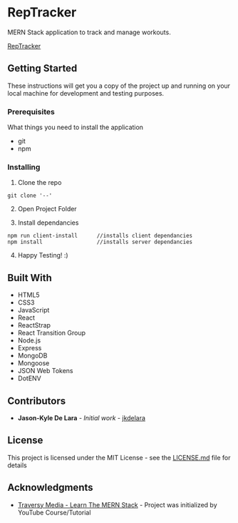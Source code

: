 # RepTracker

MERN Stack application to track and manage workouts.

[RepTracker]()

## Getting Started

These instructions will get you a copy of the project up and running on your local machine for development and testing purposes.

### Prerequisites

What things you need to install the application

- git
- npm


### Installing

1. Clone the repo

```
git clone '--'
```

2. Open Project Folder

3. Install dependancies

```
npm run client-install      //installs client dependancies
npm install                 //installs server dependancies
```

4. Happy Testing! :)



## Built With

* HTML5
* CSS3
* JavaScript
* React
* ReactStrap
* React Transition Group
* Node.js
* Express
* MongoDB
* Mongoose
* JSON Web Tokens
* DotENV

## Contributors

* **Jason-Kyle De Lara** - *Initial work* - [jkdelara](http://www.jkdelara.com/)


## License

This project is licensed under the MIT License - see the [LICENSE.md](LICENSE.md) file for details

## Acknowledgments

* [Traversy Media - Learn The MERN Stack](https://www.youtube.com/playlist?list=PLillGF-RfqbbiTGgA77tGO426V3hRF9iE) - Project was initialized by YouTube Course/Tutorial
